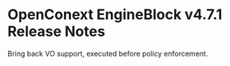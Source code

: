 # OpenConext EngineBlock v4.7.1 Release Notes #

Bring back VO support, executed before policy enforcement.
